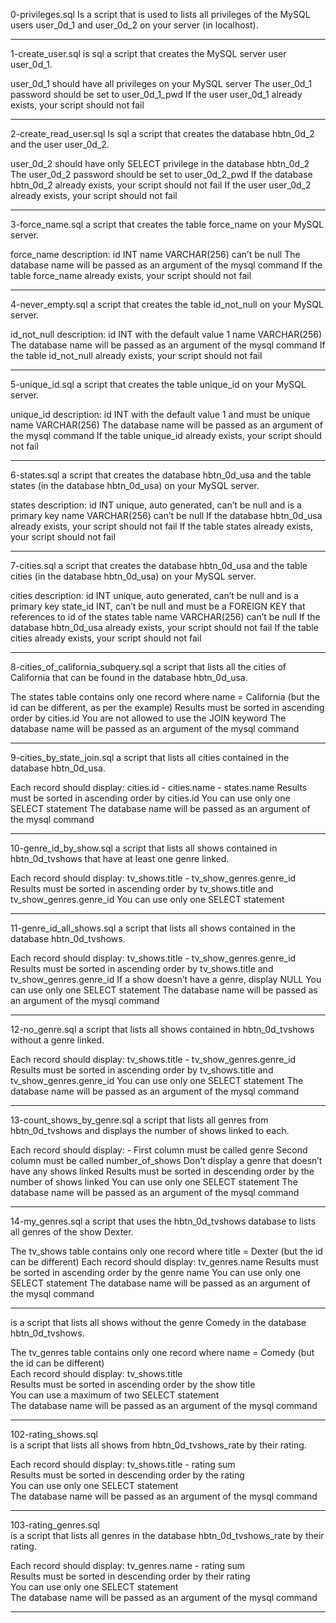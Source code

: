 0-privileges.sql
Is a script that is used to lists all privileges of the MySQL users user_0d_1 and user_0d_2 on your server (in localhost).
___________________________________________________________
1-create_user.sql
is sql a script that creates the MySQL server user user_0d_1.

user_0d_1 should have all privileges on your MySQL server
The user_0d_1 password should be set to user_0d_1_pwd
If the user user_0d_1 already exists, your script should not fail
___________________________________________________________
2-create_read_user.sql
Is sql a script that creates the database hbtn_0d_2 and the user user_0d_2.

user_0d_2 should have only SELECT privilege in the database hbtn_0d_2
The user_0d_2 password should be set to user_0d_2_pwd
If the database hbtn_0d_2 already exists, your script should not fail
If the user user_0d_2 already exists, your script should not fail
___________________________________________________________
3-force_name.sql
a script that creates the table force_name on your MySQL server.

force_name description:
id INT
name VARCHAR(256) can’t be null
The database name will be passed as an argument of the mysql command
If the table force_name already exists, your script should not fail
___________________________________________________________
4-never_empty.sql
a script that creates the table id_not_null on your MySQL server.

id_not_null description:
id INT with the default value 1
name VARCHAR(256)
The database name will be passed as an argument of the mysql command
If the table id_not_null already exists, your script should not fail
___________________________________________________________
5-unique_id.sql
 a script that creates the table unique_id on your MySQL server.

unique_id description:
id INT with the default value 1 and must be unique
name VARCHAR(256)
The database name will be passed as an argument of the mysql command
If the table unique_id already exists, your script should not fail
___________________________________________________________
6-states.sql
 a script that creates the database hbtn_0d_usa and the table states (in the database hbtn_0d_usa) on your MySQL server.

states description:
id INT unique, auto generated, can’t be null and is a primary key
name VARCHAR(256) can’t be null
If the database hbtn_0d_usa already exists, your script should not fail
If the table states already exists, your script should not fail
___________________________________________________________
7-cities.sql
a script that creates the database hbtn_0d_usa and the table cities (in the database hbtn_0d_usa) on your MySQL server.

cities description:
id INT unique, auto generated, can’t be null and is a primary key
state_id INT, can’t be null and must be a FOREIGN KEY that references to id of the states table
name VARCHAR(256) can’t be null
If the database hbtn_0d_usa already exists, your script should not fail
If the table cities already exists, your script should not fail

___________________________________________________________
8-cities_of_california_subquery.sql
a script that lists all the cities of California that can be found in the database hbtn_0d_usa.

The states table contains only one record where name = California (but the id can be different, as per the example)
Results must be sorted in ascending order by cities.id
You are not allowed to use the JOIN keyword
The database name will be passed as an argument of the mysql command
___________________________________________________________
9-cities_by_state_join.sql
a script that lists all cities contained in the database hbtn_0d_usa.

Each record should display: cities.id - cities.name - states.name
Results must be sorted in ascending order by cities.id
You can use only one SELECT statement
The database name will be passed as an argument of the mysql command
___________________________________________________________
10-genre_id_by_show.sql
a script that lists all shows contained in hbtn_0d_tvshows that have at least one genre linked.

Each record should display: tv_shows.title - tv_show_genres.genre_id
Results must be sorted in ascending order by tv_shows.title and tv_show_genres.genre_id
You can use only one SELECT statement
___________________________________________________________
11-genre_id_all_shows.sql
a script that lists all shows contained in the database hbtn_0d_tvshows.

Each record should display: tv_shows.title - tv_show_genres.genre_id
Results must be sorted in ascending order by tv_shows.title and tv_show_genres.genre_id
If a show doesn’t have a genre, display NULL
You can use only one SELECT statement
The database name will be passed as an argument of the mysql command
_____________________________________________________________________
12-no_genre.sql
 a script that lists all shows contained in hbtn_0d_tvshows without a genre linked.

Each record should display: tv_shows.title - tv_show_genres.genre_id
Results must be sorted in ascending order by tv_shows.title and tv_show_genres.genre_id
You can use only one SELECT statement
The database name will be passed as an argument of the mysql command
_____________________________________________________
13-count_shows_by_genre.sql
 a script that lists all genres from hbtn_0d_tvshows and displays the number of shows linked to each.

Each record should display: <TV Show genre> - <Number of shows linked to this genre>
First column must be called genre
Second column must be called number_of_shows
Don’t display a genre that doesn’t have any shows linked
Results must be sorted in descending order by the number of shows linked
You can use only one SELECT statement
The database name will be passed as an argument of the mysql command
_____________________________________________________
14-my_genres.sql
a script that uses the hbtn_0d_tvshows database to lists all genres of the show Dexter.

The tv_shows table contains only one record where title = Dexter (but the id can be different)
Each record should display: tv_genres.name
Results must be sorted in ascending order by the genre name
You can use only one SELECT statement
The database name will be passed as an argument of the mysql command

_____________________________________________________
 
 is a script that lists all shows without the genre Comedy in the database hbtn_0d_tvshows.                                                                    
                                                                                                                                                              
The tv_genres table contains only one record where name = Comedy (but the id can be different)                                                                
Each record should display: tv_shows.title                                                                                                                    
Results must be sorted in ascending order by the show title                                                                                                   
You can use a maximum of two SELECT statement                                                                                                                 
The database name will be passed as an argument of the mysql command                                                                                          
__________________________________________________________________                                                                                            
102-rating_shows.sql                                                                                                                                          
is  a script that lists all shows from hbtn_0d_tvshows_rate by their rating.                                                                                  
                                                                                                                                                              
Each record should display: tv_shows.title - rating sum                                                                                                       
Results must be sorted in descending order by the rating                                                                                                      
You can use only one SELECT statement                                                                                                                         
The database name will be passed as an argument of the mysql command                                                                                          
__________________________________________________________________                                                                                            
103-rating_genres.sql                                                                                                                                         
is a script that lists all genres in the database hbtn_0d_tvshows_rate by their rating.                                                                       
                                                                                                                                                              
Each record should display: tv_genres.name - rating sum                                                                                                       
Results must be sorted in descending order by their rating                                                                                                    
You can use only one SELECT statement                                                                                                                         
The database name will be passed as an argument of the mysql command                                                                                          
__________________________________________________________________ 
